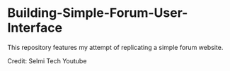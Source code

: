 # Building-Simple-Forum-User-Interface
This repository features my attempt of replicating a simple forum website.

Credit: Selmi Tech Youtube
